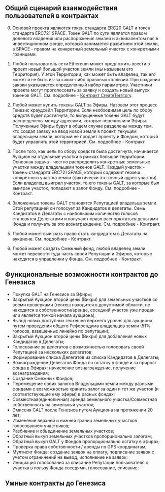 ## Общий сценарий взаимодействия пользователей в контрактах

0. Основой проекта являются токен стандарта ERC20 GALT и токен стандарта ERC721 SPACE. Токен GALT по сути является правом долевого владения или распоряжения землей и эквивалентом пая в инвестиционном фонде, который занимается развитием этой земли, а SPACE - правом на конкретный земельный участок с конкретными границами.

1. Любой пользователь сети Ethereum может предложить ввести в проект новый большой участок земли (мы называем его Территория). У этой Территории, как может быть владелец, так его может и не быть из-за каких-либо правовых коллизий. При создании заявки указывается определенный набор параметров.  Участники проекта могут проголосовать за заявку и создать новый выпуск токенов GALT. См. подробнее - [Контракт CreateTerritory](contracts/CreateTerritory.md#%D0%92%D0%B2%D0%BE%D0%B4-%D0%BD%D0%BE%D0%B2%D0%BE%D0%B9-%D1%82%D0%B5%D1%80%D1%80%D0%B8%D1%82%D0%BE%D1%80%D0%B8%D0%B8---%D0%94%D0%BE%D0%BA%D1%83%D0%BC%D0%B5%D0%BD%D1%82%D0%B0%D1%86%D0%B8%D1%8F).

2. Любой может купить токены GALT за Эфиры. Назовем этот процесс Генезис краудсейл Территории. Если необходимая цель по сбору средств будет достигнута, то выпущенные токены GALT будут распределены между адресами, которые перечислили Эфиры. Полученные Эфиры будут в общем случае разделены между тем, кто создал заявку на ввод новой земли в проект, текущим владельцем земли, который ее продает проекту и Фондом, который будет управлять этой территорией. См. подробнее - Контракт.

3. После того, как цель по сбору средств была достигнута, начинается Аукцион на отдельные участки в рамках большой территории. Основная задача - честно распределить конкретные земельные участки между владельцами токенов GALT. Каждый участок - токены стандарта ERC721 SPACE, который содержит геохеш конкретного участка земли (фактически это точный адрес участки). Если владелец выиграл участок, то его токены GALT, за которые был выигран участок, попадают в залог Фонду. См. подробнее - Контракт.

4. Заложенные токены GALT становятся Репутацией владельца земли. Этой репутацией он голосует за Кандидатов в делегаты. Семь Кандитатов в Делагаты с наибольшим количество голосов становятся Делегатами и получают право распоряжаться деньгами Фонда и получать за это вознаграждение. См. подробнее - Контракт.

5. Любой может выиграть право стать кандидатом в Делагаты на аукционе. См. подробнее - Контракт. 

6. Любой может создать Смежный фонд, любой владелец земли может перевести туда часть своей Репутации и Эфиров, которые находятся в управлении у Фонда. См. подробнее - Контракт. 


## Функциональные возможности контрактов до Генезиса
- Покупка GALT на Генезисе за Эфиры;
- Закрытый Аукцион второй цены (Викри) для земельных участков со всеми проверками (геохеш находится в допустимой области, не находится в собственности/аренде, соседний участок уже продан или является точкой начала аукциона);
- Вывод новых доступных геохешей верхнего уровня для аукциона путем проведения общего Референдума владельцев земли (51% голосов, взвешенных линейно по репутации);
- Закрытый Аукцион второй цены (Викри) для добавления новых Кандидатов в Делегаты;
- Голосование за делегатов с возможностью голосовать своей Репутацией за нескольких делегатов;
- Формирование списка Делегатов из списка Кандидатов в Делегаты;
- Вознаграждение Делегатов Фонда по остатку в фонде и за прирост фонда в Эфирах: начисление вознаграждение, получение вознаграждения;
- Создание Смежных Фондов;
- Перемещение своих залогов Владельцами земли между разными фондами с возможностью хранить залог за один и тот же участок (и соответствующие ему эфиры) в разных фондах;
- Совместная(единоличная) аренда земельного участка/Совместная собственность на земельный участок;
- Эмиссия GALT после Генезиса путем Аукциона на протяжении 20 лет;
- Изменение верхней и нижней границ земельных участков голосованием участников;
- Разбиение и обьединение земельных участков;
- Обратный выкуп земельных участков пропорционально залогам;
- Обратный выкуп GALT у Фондов пропорционально остатку в эфирах;
- Проверка права собственности / аренды по GPS координатам;
- Мултисиг Фонда: создание заявок на оплату, подписание заявок с учетом ограничений на вывод, исполнение на заявок;
- Инициация голосования за списание Репутации пользователя с участка в пользу Фонда соседями, голосование, списание;

## Умные контракты до Генезиса
